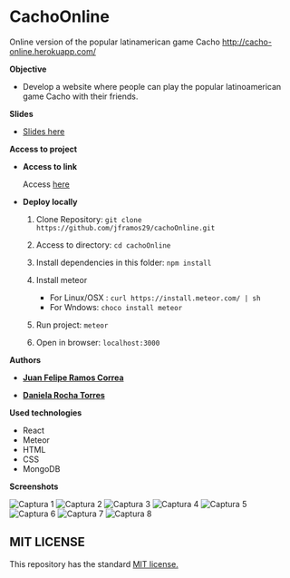 # CachoOnline
Online version of the popular latinamerican game Cacho
http://cacho-online.herokuapp.com/


**Objective**

* Develop a website where people can play the popular latinoamerican game Cacho with their friends.

**Slides**

* [Slides here](https://docs.google.com/presentation/d/1H-B3QHau8FV-J8fVcBQIjA3rkN0X3HOwv6GFBo0jfzY/edit#slide=id.g60121766ae_0_46)


**Access to project**

* **Access to link**

    Access [here](http://cacho-online.herokuapp.com/)

* **Deploy locally**

  1) Clone Repository: ``git clone https://github.com/jframos29/cachoOnline.git``

  2) Access to directory: ``cd cachoOnline``

  3) Install dependencies in this folder: ``npm install``

  4) Install meteor 
      * For Linux/OSX : ``curl https://install.meteor.com/ | sh``
      * For Wndows: ``choco install meteor``

  5) Run project: ``meteor``

  6) Open in browser: ``localhost:3000``


**Authors** 

 * [__Juan Felipe Ramos Correa__](https://github.com/jframos29)
 
 * [__Daniela Rocha Torres__](https://github.com/DanielaRocha6)

  
  
**Used  technologies**
* React
* Meteor
* HTML
* CSS
* MongoDB

**Screenshots**

![Captura 1](https://i.ibb.co/5xK6NNN/Captura1.png)
![Captura 2](https://i.ibb.co/5xK6NNN/Captura2.png)
![Captura 3](https://i.ibb.co/5xK6NNN/Captura3.png)
![Captura 4](https://i.ibb.co/5xK6NNN/Captura4.png)
![Captura 5](https://i.ibb.co/5xK6NNN/Captura5.png)
![Captura 6](https://i.ibb.co/5xK6NNN/Captura6.png)
![Captura 7](https://i.ibb.co/5xK6NNN/Captura7.png)
![Captura 8](https://i.ibb.co/5xK6NNN/Captura8.png)


## MIT LICENSE

This repository has the standard [MIT license.](https://github.com/jframos29/cachoOnline/blob/master/LICENSE)
